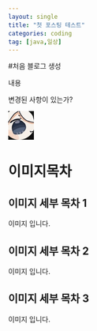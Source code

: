 ```yaml
---
layout: single
title: "첫 포스팅 테스트"
categories: coding
tag: [java,일상]
---
```


#처음 블로그 생성

내용

변경된 사항이 있는가?

![](../images/2022-11-24-11-31-59.png)
# 이미지목차
## 이미지 세부 목차 1
이미지 입니다.
## 이미지 세부 목차 2
이미지 입니다.
## 이미지 세부 목차 3
이미지 입니다.
